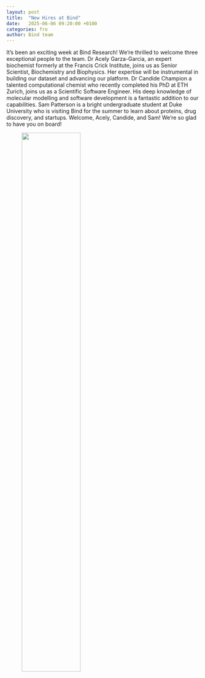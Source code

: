 ```yaml
---
layout: post
title:  "New Hires at Bind"
date:   2025-06-06 09:20:00 +0100
categories: fro
author: Bind team
---
```

It’s been an exciting week at Bind Research! We’re thrilled to welcome three exceptional people to the team. Dr Acely Garza-Garcia, an expert biochemist formerly at the Francis Crick Institute, joins us as Senior Scientist, Biochemistry and Biophysics. Her expertise will be instrumental in building our dataset and advancing our platform. Dr Candide Champion a talented computational chemist who recently completed his PhD at ETH Zurich, joins us as a Scientific Software Engineer. His deep knowledge of molecular modelling and software development is a fantastic addition to our capabilities. Sam Patterson is a bright undergraduate student at Duke University who is visiting Bind for the summer to learn about proteins, drug discovery, and startups. Welcome, Acely, Candide, and Sam! We’re so glad to have you on board!

<figure>
    <img src="{{ site.baseurl }}/assets/images/granarySquare_picture.jpeg" class="left" style="width: 60%" />
</figure>
